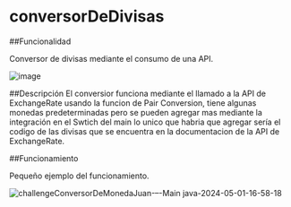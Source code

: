 # conversorDeDivisas

##Funcionalidad

Conversor de divisas mediante el consumo de una API.

![image](https://github.com/Yampis16/conversorDeDivisas/assets/159665962/5577890c-266f-47b8-b10e-0c1be0bc90ca)

##Descripción
El conversior funciona mediante el llamado a la API de ExchangeRate usando la funcion de Pair Conversion, tiene algunas monedas predeterminadas pero se pueden agregar mas mediante la integración en el Swtich del main lo unico que habria que agregar sería el codigo de las divisas que se encuentra en la documentacion de la API de ExchangeRate.

##Funcionamiento

Pequeño ejemplo del funcionamiento.

![challengeConversorDeMonedaJuan-–-Main java-2024-05-01-16-58-18](https://github.com/Yampis16/conversorDeDivisas/assets/159665962/52ff0e5e-ed04-48b0-ab83-2abf42e1218b)
